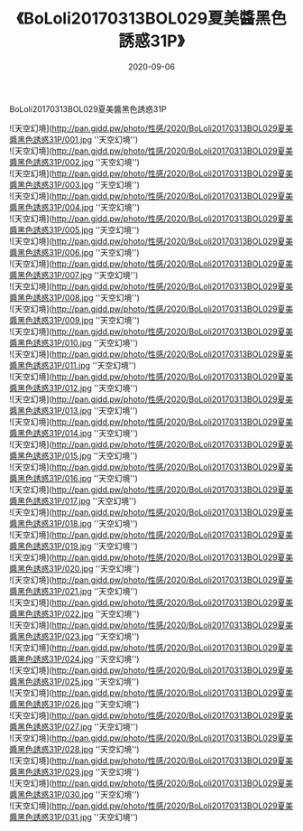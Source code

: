 ﻿---
layout: post
title:  《BoLoli20170313BOL029夏美醬黑色誘惑31P》
date:   2020-09-06
img: http://pan.gjdd.pw/photo/性感/2020/BoLoli20170313BOL029夏美醬黑色誘惑31P/000.jpg
categories: [美女, 清纯, 唯美]
---

BoLoli20170313BOL029夏美醬黑色誘惑31P



![天空幻境](http://pan.gjdd.pw/photo/性感/2020/BoLoli20170313BOL029夏美醬黑色誘惑31P/001.jpg ''天空幻境'') <br>
![天空幻境](http://pan.gjdd.pw/photo/性感/2020/BoLoli20170313BOL029夏美醬黑色誘惑31P/002.jpg ''天空幻境'') <br>
![天空幻境](http://pan.gjdd.pw/photo/性感/2020/BoLoli20170313BOL029夏美醬黑色誘惑31P/003.jpg ''天空幻境'') <br>
![天空幻境](http://pan.gjdd.pw/photo/性感/2020/BoLoli20170313BOL029夏美醬黑色誘惑31P/004.jpg ''天空幻境'') <br>
![天空幻境](http://pan.gjdd.pw/photo/性感/2020/BoLoli20170313BOL029夏美醬黑色誘惑31P/005.jpg ''天空幻境'') <br>
![天空幻境](http://pan.gjdd.pw/photo/性感/2020/BoLoli20170313BOL029夏美醬黑色誘惑31P/006.jpg ''天空幻境'') <br>
![天空幻境](http://pan.gjdd.pw/photo/性感/2020/BoLoli20170313BOL029夏美醬黑色誘惑31P/007.jpg ''天空幻境'') <br>
![天空幻境](http://pan.gjdd.pw/photo/性感/2020/BoLoli20170313BOL029夏美醬黑色誘惑31P/008.jpg ''天空幻境'') <br>
![天空幻境](http://pan.gjdd.pw/photo/性感/2020/BoLoli20170313BOL029夏美醬黑色誘惑31P/009.jpg ''天空幻境'') <br>
![天空幻境](http://pan.gjdd.pw/photo/性感/2020/BoLoli20170313BOL029夏美醬黑色誘惑31P/010.jpg ''天空幻境'') <br>
![天空幻境](http://pan.gjdd.pw/photo/性感/2020/BoLoli20170313BOL029夏美醬黑色誘惑31P/011.jpg ''天空幻境'') <br>
![天空幻境](http://pan.gjdd.pw/photo/性感/2020/BoLoli20170313BOL029夏美醬黑色誘惑31P/012.jpg ''天空幻境'') <br>
![天空幻境](http://pan.gjdd.pw/photo/性感/2020/BoLoli20170313BOL029夏美醬黑色誘惑31P/013.jpg ''天空幻境'') <br>
![天空幻境](http://pan.gjdd.pw/photo/性感/2020/BoLoli20170313BOL029夏美醬黑色誘惑31P/014.jpg ''天空幻境'') <br>
![天空幻境](http://pan.gjdd.pw/photo/性感/2020/BoLoli20170313BOL029夏美醬黑色誘惑31P/015.jpg ''天空幻境'') <br>
![天空幻境](http://pan.gjdd.pw/photo/性感/2020/BoLoli20170313BOL029夏美醬黑色誘惑31P/016.jpg ''天空幻境'') <br>
![天空幻境](http://pan.gjdd.pw/photo/性感/2020/BoLoli20170313BOL029夏美醬黑色誘惑31P/017.jpg ''天空幻境'') <br>
![天空幻境](http://pan.gjdd.pw/photo/性感/2020/BoLoli20170313BOL029夏美醬黑色誘惑31P/018.jpg ''天空幻境'') <br>
![天空幻境](http://pan.gjdd.pw/photo/性感/2020/BoLoli20170313BOL029夏美醬黑色誘惑31P/019.jpg ''天空幻境'') <br>
![天空幻境](http://pan.gjdd.pw/photo/性感/2020/BoLoli20170313BOL029夏美醬黑色誘惑31P/020.jpg ''天空幻境'') <br>
![天空幻境](http://pan.gjdd.pw/photo/性感/2020/BoLoli20170313BOL029夏美醬黑色誘惑31P/021.jpg ''天空幻境'') <br>
![天空幻境](http://pan.gjdd.pw/photo/性感/2020/BoLoli20170313BOL029夏美醬黑色誘惑31P/022.jpg ''天空幻境'') <br>
![天空幻境](http://pan.gjdd.pw/photo/性感/2020/BoLoli20170313BOL029夏美醬黑色誘惑31P/023.jpg ''天空幻境'') <br>
![天空幻境](http://pan.gjdd.pw/photo/性感/2020/BoLoli20170313BOL029夏美醬黑色誘惑31P/024.jpg ''天空幻境'') <br>
![天空幻境](http://pan.gjdd.pw/photo/性感/2020/BoLoli20170313BOL029夏美醬黑色誘惑31P/025.jpg ''天空幻境'') <br>
![天空幻境](http://pan.gjdd.pw/photo/性感/2020/BoLoli20170313BOL029夏美醬黑色誘惑31P/026.jpg ''天空幻境'') <br>
![天空幻境](http://pan.gjdd.pw/photo/性感/2020/BoLoli20170313BOL029夏美醬黑色誘惑31P/027.jpg ''天空幻境'') <br>
![天空幻境](http://pan.gjdd.pw/photo/性感/2020/BoLoli20170313BOL029夏美醬黑色誘惑31P/028.jpg ''天空幻境'') <br>
![天空幻境](http://pan.gjdd.pw/photo/性感/2020/BoLoli20170313BOL029夏美醬黑色誘惑31P/029.jpg ''天空幻境'') <br>
![天空幻境](http://pan.gjdd.pw/photo/性感/2020/BoLoli20170313BOL029夏美醬黑色誘惑31P/030.jpg ''天空幻境'') <br>
![天空幻境](http://pan.gjdd.pw/photo/性感/2020/BoLoli20170313BOL029夏美醬黑色誘惑31P/031.jpg ''天空幻境'') <br>